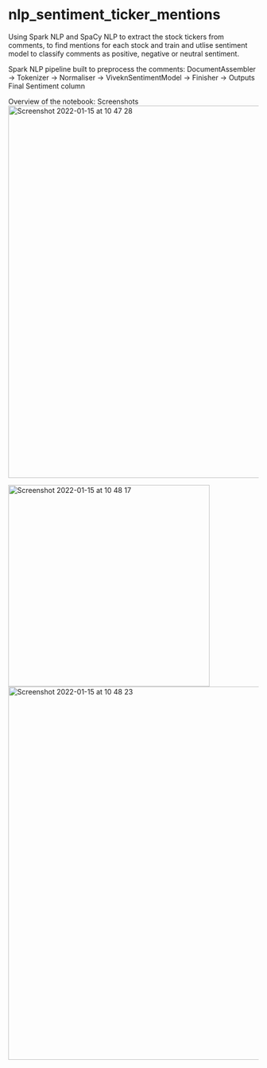 # nlp_sentiment_ticker_mentions
Using Spark NLP and SpaCy NLP to extract the stock tickers from comments, to find mentions for each stock and train and utlise sentiment model to classify comments as positive, negative or neutral sentiment.

Spark NLP pipeline built to preprocess the comments:
DocumentAssembler -> Tokenizer -> Normaliser -> ViveknSentimentModel -> Finisher -> Outputs Final Sentiment column

Overview of the notebook: Screenshots
<img width="748" alt="Screenshot 2022-01-15 at 10 47 28" src="https://user-images.githubusercontent.com/42198709/149615968-cd71da5f-47ee-47c5-9473-0d013b82e8b7.png">

<img width="405" alt="Screenshot 2022-01-15 at 10 48 17" src="https://user-images.githubusercontent.com/42198709/149615974-154ba89b-2b95-4ad0-bc8e-ac10204922c6.png">

<img width="750" alt="Screenshot 2022-01-15 at 10 48 23" src="https://user-images.githubusercontent.com/42198709/149615975-545c21e1-d337-4b05-95b0-8a57a1a9bbfb.png">
